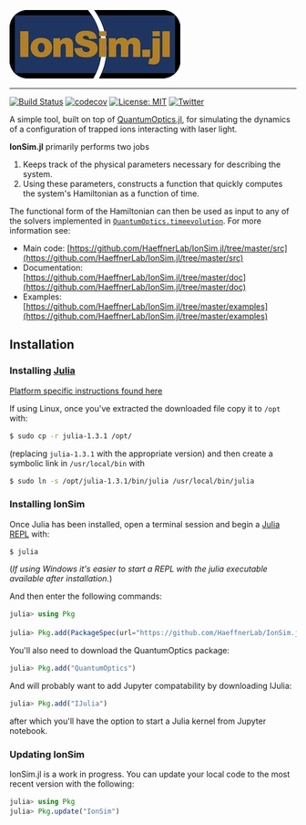 ![](temp_logo.png?raw=true?align="center")
___

[![Build Status](https://travis-ci.org/HaeffnerLab/IonSim.jl.svg?branch=master)](https://travis-ci.org/HaeffnerLab/IonSim.jl)
[![codecov](https://codecov.io/gh/HaeffnerLab/IonSim.jl/branch/master/graph/badge.svg)](https://codecov.io/gh/HaeffnerLab/IonSim.jl)
[![License: MIT](https://img.shields.io/badge/License-MIT-yellow.svg)](https://github.com/HaeffnerLab/IonSim.jl/blob/master/LICENSE.md)
[![Twitter](https://img.shields.io/twitter/follow/Berkeley_ions.svg?style=social&label=@Berkeley_ions)](https://twitter.com/Berkeley_ions)

A simple tool, built on top of [QuantumOptics.jl](https://qojulia.org/), for simulating the dynamics of a configuration of 
trapped ions interacting with laser light.

**IonSim.jl** primarily performs two jobs
1. Keeps track of the physical parameters necessary for describing the system.
2. Using these parameters, constructs a function that quickly computes the system's Hamiltonian as a function of time. 

The functional form of the Hamiltonian can then be used as input to any of the solvers implemented in 
[`QuantumOptics.timeevolution`](https://qojulia.org/documentation/timeevolution/timeevolution/). For more information see:

+ Main code: [https://github.com/HaeffnerLab/IonSim.jl/tree/master/src](https://github.com/HaeffnerLab/IonSim.jl/tree/master/src)
+ Documentation: [https://github.com/HaeffnerLab/IonSim.jl/tree/master/doc](https://github.com/HaeffnerLab/IonSim.jl/tree/master/doc)
+ Examples: [https://github.com/HaeffnerLab/IonSim.jl/tree/master/examples](https://github.com/HaeffnerLab/IonSim.jl/tree/master/examples)
 
## Installation

### Installing [Julia](https://julialang.org/)
[Platform specific instructions found here](https://julialang.org/downloads/)

If using Linux, once you've extracted the downloaded file copy it to `/opt` with: 

```bash
$ sudo cp -r julia-1.3.1 /opt/
```

(replacing `julia-1.3.1` with the appropriate version) and then create a symbolic link in `/usr/local/bin` with

```bash 
$ sudo ln -s /opt/julia-1.3.1/bin/julia /usr/local/bin/julia
```

### Installing IonSim

Once Julia has been installed, open a terminal session and begin a 
[Julia REPL](https://docs.julialang.org/en/v1/stdlib/REPL/#The-Julia-REPL-1) with:

```
$ julia
```

(*If using Windows it's easier to start a REPL with the julia executable available after 
installation.*)


And then enter the following commands:

```julia
julia> using Pkg

julia> Pkg.add(PackageSpec(url="https://github.com/HaeffnerLab/IonSim.jl.git"))
```

You'll also need to download the QuantumOptics package:

```julia
julia> Pkg.add("QuantumOptics")
```

And will probably want to add Jupyter compatability by downloading IJulia:

```julia
julia> Pkg.add("IJulia")
```

after which you'll have the option to start a Julia kernel from Jupyter notebook.

### Updating IonSim

IonSim.jl is a work in progress. You can update your local code to the most recent version
with the following:

```julia
julia> using Pkg
julia> Pkg.update("IonSim")
```



